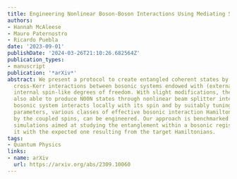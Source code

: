 ```yaml
---
title: Engineering Nonlinear Boson-Boson Interactions Using Mediating Spin Systems
authors:
- Hannah McAleese
- Mauro Paternostro
- Ricardo Puebla
date: '2023-09-01'
publishDate: '2024-03-26T21:10:26.682564Z'
publication_types:
- manuscript
publication: '*arXiv*'
abstract: We present a protocol to create entangled coherent states by engineering
  cross-Kerr interactions between bosonic systems endowed with (externally driven)
  internal spin-like degrees of freedom. With slight modifications, the protocol is
  also able to produce N00N states through nonlinear beam splitter interactions. Each
  bosonic system interacts locally with its spin and by suitably tuning the model
  parameters, various classes of effective bosonic interaction Hamiltonians, mediated
  by the coupled spins, can be engineered. Our approach is benchmarked by numerical
  simulations aimed at studying the entanglement within a bosonic register and comparing
  it with the expected one resulting from the target Hamiltonians.
tags:
- Quantum Physics
links:
- name: arXiv
  url: https://arxiv.org/abs/2309.10060
---
```

